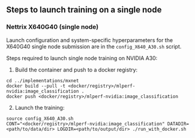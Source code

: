 ## Steps to launch training on a single node

### Nettrix X640G40 (single node)

Launch configuration and system-specific hyperparameters for the X640G40 single node submission are in the `config_X640_A30.sh` script.

Steps required to launch single node training on NVIDIA A30:

1. Build the container and push to a docker registry:

```
cd ../implementations/mxnet
docker build --pull -t <docker/registry>/mlperf-nvidia:image_classification .
docker push <docker/registry>/mlperf-nvidia:image_classification
```

2. Launch the training:

```
source config_X640_A30.sh
CONT="<docker/registry>/mlperf-nvidia:image_classification" DATADIR=<path/to/data/dir> LOGDIR=<path/to/output/dir> ./run_with_docker.sh
```

